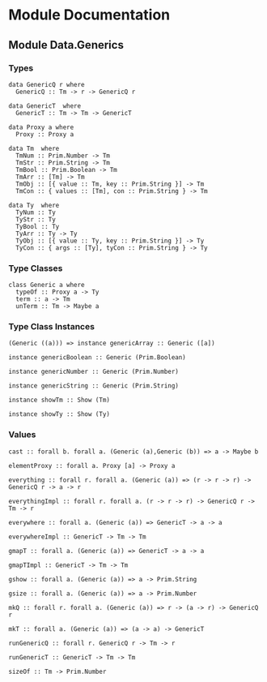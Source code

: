 # Module Documentation
## Module Data.Generics

### Types

    data GenericQ r where
      GenericQ :: Tm -> r -> GenericQ r

    data GenericT  where
      GenericT :: Tm -> Tm -> GenericT 

    data Proxy a where
      Proxy :: Proxy a

    data Tm  where
      TmNum :: Prim.Number -> Tm 
      TmStr :: Prim.String -> Tm 
      TmBool :: Prim.Boolean -> Tm 
      TmArr :: [Tm] -> Tm 
      TmObj :: [{ value :: Tm, key :: Prim.String }] -> Tm 
      TmCon :: { values :: [Tm], con :: Prim.String } -> Tm 

    data Ty  where
      TyNum :: Ty 
      TyStr :: Ty 
      TyBool :: Ty 
      TyArr :: Ty -> Ty 
      TyObj :: [{ value :: Ty, key :: Prim.String }] -> Ty 
      TyCon :: { args :: [Ty], tyCon :: Prim.String } -> Ty 


### Type Classes

    class Generic a where
      typeOf :: Proxy a -> Ty
      term :: a -> Tm
      unTerm :: Tm -> Maybe a


### Type Class Instances

    (Generic ((a))) => instance genericArray :: Generic ([a])

    instance genericBoolean :: Generic (Prim.Boolean)

    instance genericNumber :: Generic (Prim.Number)

    instance genericString :: Generic (Prim.String)

    instance showTm :: Show (Tm)

    instance showTy :: Show (Ty)


### Values

    cast :: forall b. forall a. (Generic (a),Generic (b)) => a -> Maybe b

    elementProxy :: forall a. Proxy [a] -> Proxy a

    everything :: forall r. forall a. (Generic (a)) => (r -> r -> r) -> GenericQ r -> a -> r

    everythingImpl :: forall r. forall a. (r -> r -> r) -> GenericQ r -> Tm -> r

    everywhere :: forall a. (Generic (a)) => GenericT -> a -> a

    everywhereImpl :: GenericT -> Tm -> Tm

    gmapT :: forall a. (Generic (a)) => GenericT -> a -> a

    gmapTImpl :: GenericT -> Tm -> Tm

    gshow :: forall a. (Generic (a)) => a -> Prim.String

    gsize :: forall a. (Generic (a)) => a -> Prim.Number

    mkQ :: forall r. forall a. (Generic (a)) => r -> (a -> r) -> GenericQ r

    mkT :: forall a. (Generic (a)) => (a -> a) -> GenericT

    runGenericQ :: forall r. GenericQ r -> Tm -> r

    runGenericT :: GenericT -> Tm -> Tm

    sizeOf :: Tm -> Prim.Number



